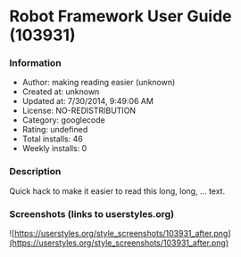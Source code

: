 # Robot Framework User Guide (103931)

### Information
- Author: making reading easier (unknown)
- Created at: unknown
- Updated at: 7/30/2014, 9:49:06 AM
- License: NO-REDISTRIBUTION
- Category: googlecode
- Rating: undefined
- Total installs: 46
- Weekly installs: 0


### Description
Quick hack to make it easier to read this long, long, ... text.


### Screenshots (links to userstyles.org)
![https://userstyles.org/style_screenshots/103931_after.png](https://userstyles.org/style_screenshots/103931_after.png)


